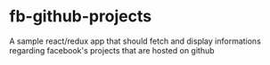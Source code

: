 # fb-github-projects
A sample react/redux app that should fetch and display informations regarding facebook's projects that are hosted on github
